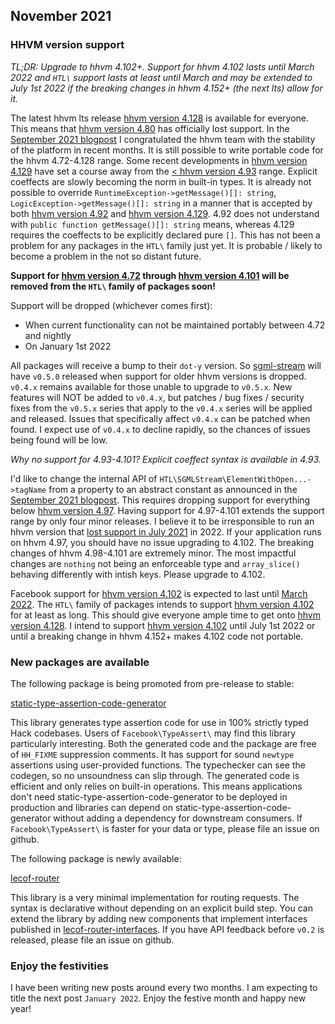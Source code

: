 ## November 2021

### HHVM version support

_TL;DR: Upgrade to hhvm 4.102+. Support for hhvm 4.102 lasts until March 2022 and `HTL\` support lasts at least until March and may be extended to July 1st 2022 if the breaking changes in hhvm 4.152+ (the next lts) allow for it._

The latest hhvm lts release [hhvm version 4.128](https://hhvm.com/blog/2021/09/21/hhvm-4.128.html) is available for everyone. This means that [hhvm version 4.80](https://hhvm.com/blog/2020/10/21/hhvm-4.80.html) has officially lost support. In the [September 2021 blogpost](https://github.com/hershel-theodore-layton/hershel-theodore-layton/blob/master/2021-09.md) I congratulated the hhvm team with the stability of the platform in recent months. It is still possible to write portable code for the hhvm 4.72-4.128 range. Some recent developments in [hhvm version 4.129](https://hhvm.com/blog/2021/09/28/hhvm-4.129.html) have set a course away from the [< hhvm version 4.93](https://hhvm.com/blog/2021/01/19/hhvm-4.93.html) range. Explicit coeffects are slowly becoming the norm in built-in types. It is already not possible to override `RuntimeException->getMessage()[]: string`, `LogicException->getMessage()[]: string` in a manner that is accepted by both [hhvm version 4.92](https://hhvm.com/blog/2021/01/12/hhvm-4.92.html) and [hhvm version 4.129](https://hhvm.com/blog/2021/09/28/hhvm-4.129.html). 4.92 does not understand with `public function getMessage()[]: string` means, whereas 4.129 requires the coeffects to be explicitly declared pure `[]`. This has not been a problem for any packages in the `HTL\` family just yet. It is probable / likely to become a problem in the not so distant future.

**Support for [hhvm version 4.72](https://hhvm.com/blog/2020/08/26/hhvm-4.72.html) through [hhvm version 4.101](https://hhvm.com/blog/2021/03/16/hhvm-4.101.html) will be removed from the `HTL\` family of packages soon!**

Support will be dropped (whichever comes first):
 - When current functionality can not be maintained portably between 4.72 and nightly
 - On January 1st 2022

All packages will receive a bump to their `dot-y` version. So [sgml-stream](https://github.com/hershel-theodore-layton/sgml-stream) will have `v0.5.0` released when support for older hhvm versions is dropped. `v0.4.x` remains available for those unable to upgrade to `v0.5.x`. New features will NOT be added to `v0.4.x`, but patches / bug fixes / security fixes from the `v0.5.x` series that apply to the `v0.4.x` series will be applied and released. Issues that specifically affect `v0.4.x` can be patched when found. I expect use of `v0.4.x` to decline rapidly, so the chances of issues being found will be low.

_Why no support for 4.93-4.101? Explicit coeffect syntax is available in 4.93._

I'd like to change the internal API of `HTL\SGMLStream\ElementWithOpen...->tagName` from a property to an abstract constant as announced in the [September 2021 blogpost](https://github.com/hershel-theodore-layton/hershel-theodore-layton/blob/master/2021-09.md). This requires dropping support for everything below [hhvm version 4.97](https://hhvm.com/blog/2021/02/16/hhvm-4.97.html). Having support for 4.97-4.101 extends the support range by only four minor releases. I believe it to be irresponsible to run an hhvm version that [lost support in July 2021](https://hhvm.com/blog/2021/07/07/hhvm-4.117.html) in 2022. If your application runs on hhvm 4.97, you should have no issue upgrading to 4.102. The breaking changes of hhvm 4.98-4.101 are extremely minor. The most impactful changes are `nothing` not being an enforceable type and `array_slice()` behaving differently with intish keys. Please upgrade to 4.102.

Facebook support for [hhvm version 4.102](https://hhvm.com/blog/2021/03/29/extending-hhvm-4.102-support.html) is expected to last until [March 2022](https://docs.hhvm.com/hhvm/installation/release-schedule). The `HTL\` family of packages intends to support [hhvm version 4.102](https://hhvm.com/blog/2021/03/23/hhvm-4.102.html) for at least as long. This should give everyone ample time to get onto [hhvm version 4.128](https://hhvm.com/blog/2021/09/21/hhvm-4.128.html). I intend to support [hhvm version 4.102](https://hhvm.com/blog/2021/03/23/hhvm-4.102.html) until July 1st 2022 or until a breaking change in hhvm 4.152+ makes 4.102 code not portable.

### New packages are available

The following package is being promoted from pre-release to stable:

[static-type-assertion-code-generator](https://github.com/hershel-theodore-layton/static-type-assertion-code-generator)

This library generates type assertion code for use in 100% strictly typed Hack codebases. Users of `Facebook\TypeAssert\` may find this library particularly interesting. Both the generated code and the package are free of `HH_FIXME` suppression comments. It has support for sound `newtype` assertions using user-provided functions. The typechecker can see the codegen, so no unsoundness can slip through. The generated code is efficient and only relies on built-in operations. This means applications don't need static-type-assertion-code-generator to be deployed in production and libraries can depend on static-type-assertion-code-generator without adding a dependency for downstream consumers. If `Facebook\TypeAssert\` is faster for your data or type, please file an issue on github.

The following package is newly available:

[lecof-router](https://github.com/hershel-theodore-layton/lecof-router)

This library is a very minimal implementation for routing requests. The syntax is declarative without depending on an explicit build step. You can extend the library by adding new components that implement interfaces published in [lecof-router-interfaces](https://github.com/hershel-theodore-layton/lecof-router-interfaces). If you have API feedback before `v0.2` is released, please file an issue on github.

### Enjoy the festivities

I have been writing new posts around every two months. I am expecting to title the next post `January 2022`. Enjoy the festive month and happy new year!
